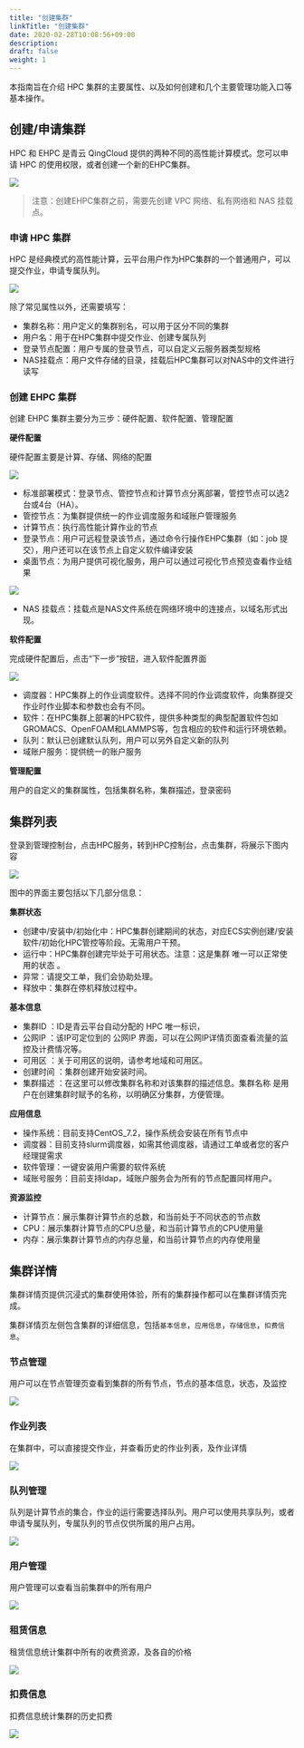 ```yaml
---
title: "创建集群"
linkTitle: "创建集群"
date: 2020-02-28T10:08:56+09:00
description:
draft: false
weight: 1
---
```



本指南旨在介绍 HPC 集群的主要属性、以及如何创建和几个主要管理功能入口等基本操作。

## 创建/申请集群

HPC 和 EHPC 是青云 QingCloud 提供的两种不同的高性能计算模式。您可以申请 HPC 的使用权限，或者创建一个新的EHPC集群。

![](../_images/hpc_cluster0.png)

> 注意：创建EHPC集群之前，需要先创建 VPC 网络、私有网络和 NAS 挂载点。

### 申请 HPC 集群

HPC 是经典模式的高性能计算，云平台用户作为HPC集群的一个普通用户，可以提交作业，申请专属队列。

![](../_images/hpc_cluster00.png)

除了常见属性以外，还需要填写：

* 集群名称：用户定义的集群别名，可以用于区分不同的集群
* 用户名：用于在HPC集群中提交作业、创建专属队列
* 登录节点配置：用户专属的登录节点，可以自定义云服务器类型规格
* NAS挂载点：用户文件存储的目录，挂载后HPC集群可以对NAS中的文件进行读写

### 创建 EHPC 集群

创建 EHPC 集群主要分为三步：硬件配置、软件配置、管理配置

**硬件配置**

硬件配置主要是计算、存储、网络的配置

![](../_images/hpc_cluster01.png)

* 标准部署模式：登录节点、管控节点和计算节点分离部署，管控节点可以选2台或4台（HA）。
* 管控节点：为集群提供统一的作业调度服务和域账户管理服务
* 计算节点：执行高性能计算作业的节点
* 登录节点：用户可远程登录该节点，通过命令行操作EHPC集群（如：job 提交），用户还可以在该节点上自定义软件编译安装
* 桌面节点：为用户提供可视化服务，用户可以通过可视化节点预览查看作业结果

![](../_images/hpc_cluster02.png)

* NAS 挂载点：挂载点是NAS文件系统在网络环境中的连接点，以域名形式出现。

**软件配置**

完成硬件配置后，点击“下一步”按钮，进入软件配置界面

![](../_images/hpc_cluster03.png)

* 调度器：HPC集群上的作业调度软件。选择不同的作业调度软件，向集群提交作业时作业脚本和参数也会有不同。
* 软件：在HPC集群上部署的HPC软件，提供多种类型的典型配置软件包如GROMACS、OpenFOAM和LAMMPS等，包含相应的软件和运行环境依赖。
* 队列：默认已创建默认队列，用户可以另外自定义新的队列
* 域账户服务：提供统一的账户服务

**管理配置**

用户的自定义的集群属性，包括集群名称，集群描述，登录密码


## 集群列表

登录到管理控制台，点击HPC服务，转到HPC控制台，点击集群，将展示下图内容

![](../_images/hpc_cluster1.png)

图中的界面主要包括以下几部分信息：

**集群状态**

* 创建中/安装中/初始化中：HPC集群创建期间的状态，对应ECS实例创建/安装软件/初始化HPC管控等阶段。无需用户干预。
* 运行中：HPC集群创建完毕处于可用状态。注意：这是集群 唯一可以正常使用的状态 。
* 异常：请提交工单，我们会协助处理。
* 释放中：集群在停机释放过程中。

**基本信息**

* 集群ID ：ID是青云平台自动分配的 HPC 唯一标识，
* 公网IP ：该IP可定位到的 公网IP 界面，可以在公网IP详情页面查看流量的监控及计费情况等。
* 可用区 ：关于可用区的说明，请参考地域和可用区。
* 创建时间 ：集群创建开始安装时间。
* 集群描述 ：在这里可以修改集群名称和对该集群的描述信息。集群名称 是用户在创建集群时赋予的名称，以明确区分集群，方便管理。

**应用信息**

* 操作系统：目前支持CentOS_7.2，操作系统会安装在所有节点中
* 调度器：目前支持slurm调度器，如需其他调度器，请通过工单或者您的客户经理提需求
* 软件管理：一键安装用户需要的软件系统
* 域账号服务：目前支持ldap，域账户服务会为所有的节点配置同样用户。

**资源监控**

* 计算节点：展示集群计算节点的总数，和当前处于不同状态的节点数
* CPU：展示集群计算节点的CPU总量，和当前计算节点的CPU使用量
* 内存：展示集群计算节点的内存总量，和当前计算节点的内存使用量

## 集群详情

集群详情页提供沉浸式的集群使用体验，所有的集群操作都可以在集群详情页完成。

集群详情页左侧包含集群的详细信息，包括`基本信息`，`应用信息`，`存储信息`，`扣费信息`。

### 节点管理

用户可以在节点管理页查看到集群的所有节点，节点的基本信息，状态，及监控

![](../_images/hpc_cluster2.png)

### 作业列表

在集群中，可以直接提交作业，并查看历史的作业列表，及作业详情

![](../_images/hpc_cluster3.png)

### 队列管理

队列是计算节点的集合，作业的运行需要选择队列。用户可以使用共享队列，或者申请专属队列，专属队列的节点仅供所属的用户占用。

![](../_images/hpc_cluster4.png)

### 用户管理

用户管理可以查看当前集群中的所有用户

![](../_images/hpc_cluster5.png)

### 租赁信息

租赁信息统计集群中所有的收费资源，及各自的价格

![](../_images/hpc_cluster6.png)

### 扣费信息

扣费信息统计集群的历史扣费

![](../_images/hpc_cluster7.png)


